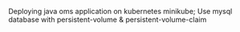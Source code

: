 Deploying java oms application on kubernetes minikube;
Use mysql database with persistent-volume & persistent-volume-claim
